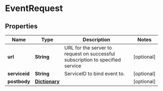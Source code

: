 
# EventRequest

## Properties
Name | Type | Description | Notes
------------ | ------------- | ------------- | -------------
**url** | **String** | URL for the server to request on successful subscription to specified service |  [optional]
**serviceid** | **String** | ServiceID to bind event to. |  [optional]
**postbody** | [**Dictionary**](Dictionary.md) |  |  [optional]



